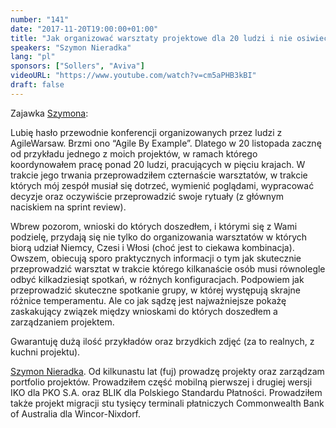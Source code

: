 ```yaml
---
number: "141"
date: "2017-11-20T19:00:00+01:00"
title: "Jak organizować warsztaty projektowe dla 20 ludzi i nie osiwieć, oraz jaki ma to związek z prowadzeniem projektów"
speakers: "Szymon Nieradka"
lang: "pl"
sponsors: ["Sollers", "Aviva"]
videoURL: "https://www.youtube.com/watch?v=cm5aPHB3kBI"
draft: false
---
```


Zajawka <a href="https://szymon.nieradka.net/" target="_blank">Szymona</a>:

Lubię hasło przewodnie konferencji organizowanych przez ludzi z AgileWarsaw. Brzmi ono “Agile By Example”. Dlatego w 20 listopada zacznę od przykładu jednego z moich projektów, w ramach którego koordynowałem pracę ponad 20 ludzi, pracujących w pięciu krajach. W trakcie jego trwania przeprowadziłem czternaście warsztatów, w trakcie których mój zespół musiał się dotrzeć, wymienić poglądami, wypracować decyzje oraz oczywiście przeprowadzić swoje rytuały (z głównym naciskiem na sprint review).

Wbrew pozorom, wnioski do których doszedłem, i którymi się z Wami podzielę, przydają się nie tylko do organizowania warsztatów w których biorą udział Niemcy, Czesi i Włosi (choć jest to ciekawa kombinacja). Owszem, obiecują sporo praktycznych informacji o tym jak skutecznie przeprowadzić warsztat w trakcie którego kilkanaście osób musi równolegle odbyć kilkadziesiąt spotkań, w różnych konfiguracjach. Podpowiem jak przeprowadzić skuteczne spotkanie grupy, w której występują skrajne różnice temperamentu. Ale co jak sądzę jest najważniejsze pokażę zaskakujący związek między wnioskami do których doszedłem a zarządzaniem projektem.

Gwarantuję dużą ilość przykładów oraz brzydkich zdjęć (za to realnych, z kuchni projektu).

<a href="https://szymon.nieradka.net/" target="_blank">Szymon Nieradka</a>. Od kilkunastu lat (fuj) prowadzę projekty oraz zarządzam portfolio projektów. Prowadziłem część mobilną pierwszej i drugiej wersji IKO dla PKO S.A. oraz BLIK dla Polskiego Standardu Płatności. Prowadziłem także projekt migracji stu tysięcy terminali płatniczych Commonwealth Bank of Australia dla Wincor-Nixdorf.

